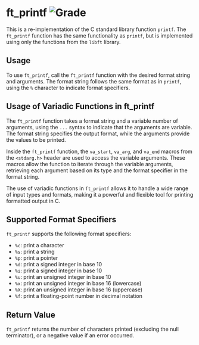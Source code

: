 # ft_printf ![Grade](https://img.shields.io/badge/Grade-100/100-brightgreen)

This is a re-implementation of the C standard library function `printf`. The `ft_printf` function has the same functionality as `printf`, but is implemented using only the functions from the `libft` library.

## Usage

To use `ft_printf`, call the `ft_printf` function with the desired format string and arguments. The format string follows the same format as in `printf`, using the `%` character to indicate format specifiers.

## Usage of Variadic Functions in ft_printf

The `ft_printf` function takes a format string and a variable number of arguments, using the `...` syntax to indicate that the arguments are variable. The format string specifies the output format, while the arguments provide the values to be printed.

Inside the `ft_printf` function, the `va_start`, `va_arg`, and `va_end` macros from the `<stdarg.h>` header are used to access the variable arguments. These macros allow the function to iterate through the variable arguments, retrieving each argument based on its type and the format specifier in the format string.

The use of variadic functions in `ft_printf` allows it to handle a wide range of input types and formats, making it a powerful and flexible tool for printing formatted output in C.

## Supported Format Specifiers

`ft_printf` supports the following format specifiers:

- `%c`: print a character
- `%s`: print a string
- `%p`: print a pointer
- `%d`: print a signed integer in base 10
- `%i`: print a signed integer in base 10
- `%u`: print an unsigned integer in base 10
- `%x`: print an unsigned integer in base 16 (lowercase)
- `%X`: print an unsigned integer in base 16 (uppercase)
- `%f`: print a floating-point number in decimal notation

## Return Value

`ft_printf` returns the number of characters printed (excluding the null terminator), or a negative value if an error occurred.
